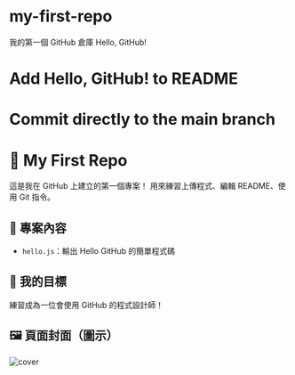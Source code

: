 # my-first-repo
我的第一個 GitHub 倉庫
Hello, GitHub!
# Add Hello, GitHub! to README
# Commit directly to the main branch
# 🐣 My First Repo

這是我在 GitHub 上建立的第一個專案！
用來練習上傳程式、編輯 README、使用 Git 指令。

## 📂 專案內容

- `hello.js`：輸出 Hello GitHub 的簡單程式碼

## 🌟 我的目標

練習成為一位會使用 GitHub 的程式設計師！

## 🖼️ 頁面封面（圖示）

![cover](https://octodex.github.com/images/yaktocat.png)
